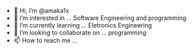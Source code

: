 - 👋 Hi, I’m @amaka1x
- 👀 I’m interested in ... Software Engineering and programming 
- 🌱 I’m currently learning ... Eletronics Engineering 
- 💞️ I’m looking to collaborate on ... programming 
- 📫 How to reach me ...

<!---
amaka1x/amaka1x is a ✨ special ✨ repository because its `README.md` (this file) appears on your GitHub profile.
You can click the Preview link to take a look at your changes.
--->
